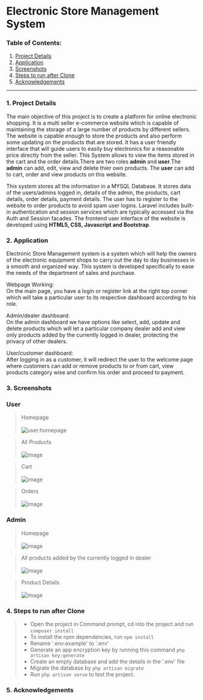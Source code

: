 # Electronic Store Management System 

### Table of Contents:
1. <a href="#details">Project Details</a> 
2. <a href="#application">Application</a>
3. <a href="#screenshots">Screenshots</a>
4. <a href="#steps">Steps to run after Clone</a>
5. <a href="#acknowledgements">Acknowledgements</a>

---
### <a name="details"> 1. Project Details</a>
The main objective of this project is to create a platform for online electronic shopping. It is a multi seller e-commerce website which is capable of maintaining the storage of a large number of products by different sellers. The website is capable enough to store the products and also perform some updating on the products that are stored. It has a user friendly interface that will guide users to easily buy electronics for a reasonable price directly from the seller. This System allows to view the items stored in the cart and the order details.There are two roles **admin** and **user**.The **admin** can add, edit, view and delete thier own products. The **user** can add to cart, order and view products on this website.


This system stores all the information in a MYSQL Database. It stores data of the users/admins logged in, details of the admin, the products, cart details, order details, payment details. The user has to register to the website to order products to avoid spam user logins. Laravel includes built-in authentication and session services which are typically accessed via the Auth and Session facades. The frontend user interface of the website is developed using **HTML5, CSS, Javascript and Bootstrap**.

### <a name="details"> 2. Application</a>
Electronic Store Management system is a system which will help the owners of the electronic equipment shops to carry out the day to day businesses in a smooth and organized way. This system is developed specifically to ease the needs of the department of sales and purchase.

Webpage Working: <br>
On the main page, you have a login or register link at the right top corner which will take a particular user to its respective dashboard according to his role.

Admin/dealer dashboard: <br>
On the admin dashboard we have options like select, add, update and delete products which  will  let a particular company dealer add and view only products added by the currently logged in dealer, protecting the privacy of other dealers.

User/customer dashboard: <br>
After logging in as a customer, it will redirect the user to the welcome page where customers can add or remove products to or from cart, view products category wise and confirm his order and proceed to payment.

### <a name="screenshots"> 3. Screenshots</a>
### User
>Homepage <br> <br>
![user:homepage](https://user-images.githubusercontent.com/58616834/102789172-c5be4280-43c9-11eb-8671-50108fe548f8.png)

>All Products <br><br>
![image](https://user-images.githubusercontent.com/58616834/102789393-1df54480-43ca-11eb-9407-48ca4366e404.png)

>Cart <br><br>
![image](https://user-images.githubusercontent.com/58616834/102789651-6a408480-43ca-11eb-8405-b080a559e206.png)

>Orders <br><br>
![image](https://user-images.githubusercontent.com/58616834/102789814-a4118b00-43ca-11eb-8239-b2ad48d312e1.png)

### Admin
>Homepage <br><br>
![image](https://user-images.githubusercontent.com/58616834/102790126-05395e80-43cb-11eb-86b7-4cf43758e14a.png)

>All products added by the currently logged in dealer <br><br>
![image](https://user-images.githubusercontent.com/58616834/102790198-200bd300-43cb-11eb-8cd5-9f440ec37386.png)

>Product Details <br><br>
![image](https://user-images.githubusercontent.com/58616834/102790413-67925f00-43cb-11eb-9fab-2240f37344c3.png)

### <a name="steps"> 4. Steps to run after Clone</a>
>- Open the project in Command prompt, cd into the project and run ``composer install``
>- To install the npm dependencies, run ``npm install``
>- Rename '.env.example' to '.env'
>- Generate an app encryption key by running this command ``php artisan key:generate``
>- Create an empty database and add the details in the '.env' file
>- Migrate the database by ``php artisan migrate``
>- Run ``php artisan serve`` to test the project.

### <a name="acknowledgements"> 5. Acknowledgements</a>
